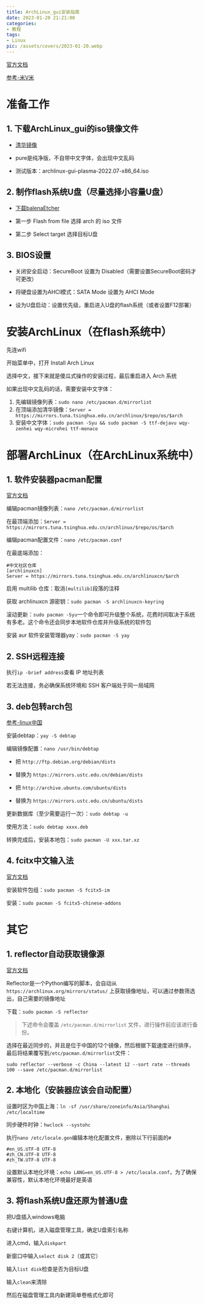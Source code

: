 ```yaml
---
title: ArchLinux_gui安装指南
date: 2023-01-20 21:21:00
categories:
- 教程
tags: 
- Linux
pic: /assets/covers/2023-01-20.webp
---
```


[官方文档](https://wiki.archlinux.org/title/Installation_guide)

[参考-米V米](https://www.mivm.cn/archlinux-installation-guide-simple)

# 准备工作

## 1. 下载ArchLinux_gui的iso镜像文件

- [清华镜像](https://mirrors.tuna.tsinghua.edu.cn/osdn/arch-linux-gui/)

- pure是纯净版，不自带中文字体，会出现中文乱码

- 测试版本：archlinux-gui-plasma-2022.07-x86_64.iso

## 2. 制作flash系统U盘（尽量选择小容量U盘）

- [下载balenaEtcher](https://www.balena.io/etcher/)

- 第一步 Flash from file 选择 arch 的 iso 文件

- 第二步 Select target 选择目标U盘

## 3. BIOS设置

- 关闭安全启动：SecureBoot 设置为 Disabled（需要设置SecureBoot密码才可更改）

- 将硬盘设置为AHCI模式：SATA Mode 设置为 AHCI Mode

- 设为U盘启动：设置优先级，重启进入U盘的flash系统（或者设置F12部署）


# 安装ArchLinux（在flash系统中）

先连wifi

开始菜单中，打开 Install Arch Linux

选择中文，接下来就是傻瓜式操作的安装过程，最后重启进入 Arch 系统

如果出现中文乱码的话，需要安装中文字体：

1. 先编辑镜像列表：`sudo nano /etc/pacman.d/mirrorlist`
2. 在顶端添加清华镜像：`Server = https://mirrors.tuna.tsinghua.edu.cn/archlinux/$repo/os/$arch`
3. 安装中文字体：`sudo pacman -Syu && sudo pacman -S ttf-dejavu wqy-zenhei wqy-microhei ttf-monaco`

# 部署ArchLinux（在ArchLinux系统中）

## 1. 软件安装器pacman配置

[官方文档](https://wiki.archlinux.org/title/Pacman)

编辑pacman镜像列表：`nano /etc/pacman.d/mirrorlist`

在最顶端添加：`Server = https://mirrors.tuna.tsinghua.edu.cn/archlinux/$repo/os/$arch`

编辑pacman配置文件：`nano /etc/pacman.conf`

在最底端添加：
```
#中文社区仓库
[archlinuxcn]
Server = https://mirrors.tuna.tsinghua.edu.cn/archlinuxcn/$arch
```

启用 multilib 仓库：取消`[multilib]`段落的注释

获取 archlinuxcn 源密钥：`sudo pacman -S archlinuxcn-keyring`

滚动更新：`sudo pacman -Syu`一个命令即可升级整个系统，花费时间取决于系统有多老。这个命令还会同步本地软件仓库并升级系统的软件包

安装 aur 软件安装管理器yay：`sudo pacman -S yay`

## 2. SSH远程连接

执行`ip -brief address`查看 IP 地址列表

若无法连接，务必确保系统环境和 SSH 客户端处于同一局域网

## 3. deb包转arch包

[参考-linux中国](https://linux.cn/article-9769-1.html)

安装debtap：`yay -S debtap`

编辑镜像配置：`nano /usr/bin/debtap`

- 把 `http://ftp.debian.org/debian/dists`
- 替换为 `https://mirrors.ustc.edu.cn/debian/dists`

- 把 `http://archive.ubuntu.com/ubuntu/dists`
- 替换为 `https://mirrors.ustc.edu.cn/ubuntu/dists`

更新数据库（至少需要运行一次）：`sudo debtap -u`

使用方法：`sudo debtap xxxx.deb`

转换完成后，安装本地包：`sudo pacman -U xxx.tar.xz`

## 4. fcitx中文输入法

[官方文档](https://wiki.archlinux.org/title/Fcitx5)

安装软件包组：`sudo pacman -S fcitx5-im`

安装：`sudo pacman -S fcitx5-chinese-addons`

# 其它

## 1. reflector自动获取镜像源

[官方文档](https://wiki.archlinux.org/title/Reflector)

Reflector是一个Python编写的脚本，会自动从 `https://archlinux.org/mirrors/status/` 上获取镜像地址，可以通过参数筛选出，自己需要的镜像地址

下载：`sudo pacman -S reflector`

> 下述命令会覆盖 `/etc/pacman.d/mirrorlist` 文件，进行操作前应该进行备份。

选择在最近同步的，并且是位于中国的12个镜像，然后根据下载速度进行排序，最后将结果覆写到`/etc/pacman.d/mirrorlist`文件：

```
sudo reflector --verbose -c China --latest 12 --sort rate --threads 100 --save /etc/pacman.d/mirrorlist
```

## 2. 本地化（安装器应该会自动配置）

设置时区为中国上海：`ln -sf /usr/share/zoneinfo/Asia/Shanghai /etc/localtime`

同步硬件时钟：`hwclock --systohc`

执行`nano /etc/locale.gen`编辑本地化配置文件，删除以下行前面的`#`

```
#en_US.UTF-8 UTF-8
#zh_CN.UTF-8 UTF-8
#zh_TW.UTF-8 UTF-8
```

设置默认本地化环境：`echo LANG=en_US.UTF-8 > /etc/locale.conf`，为了确保兼容性，默认本地化环境最好是英语

## 3. 将flash系统U盘还原为普通U盘

把U盘插入windows电脑

右键计算机，进入磁盘管理工具，确定U盘索引名称

进入cmd，输入`diskpart`

新窗口中输入`select disk 2`（或其它）

输入`list disk`检查是否为目标U盘

输入`clean`来清除

然后在磁盘管理工具内新建简单卷格式化即可

